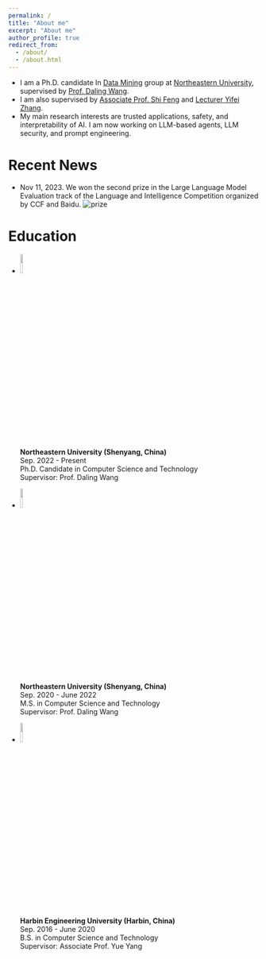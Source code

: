 ```yaml
---
permalink: /
title: "About me"
excerpt: "About me"
author_profile: true
redirect_from: 
  - /about/
  - /about.html
---
```


- I am a Ph.D. candidate In [Data Mining](https://neu-datamining.github.io/) group at [Northeastern University](http://www.neu.edu.cn/), supervised by [Prof. Daling Wang](https://neu-datamining.github.io/wangdl.htm).
- I am also supervised by [Associate Prof. Shi Feng](https://neu-datamining.github.io/cse/fengshi/) and [Lecturer Yifei Zhang](http://faculty.neu.edu.cn/zhangyifei/english.html).
- My main research interests are trusted applications, safety, and interpretability of AI. I am now working on LLM-based agents, LLM security, and prompt engineering.

# Recent News
- Nov 11, 2023. We won the second prize in the Large Language Model Evaluation track of the Language and Intelligence Competition organized by CCF and Baidu.
  ![prize](https://sci-m-wang.github.io/images/2nd_prize.jpg)

# Education
- <img src="https://sci-m-wang.github.io/images/neu_logo.png" width="10%"></br>
  **Northeastern University (Shenyang, China)**  
  Sep. 2022 - Present  
  Ph.D. Candidate in Computer Science and Technology  
  Supervisor: Prof. Daling Wang

- <img src="https://sci-m-wang.github.io/images/neu_logo.png" width="10%"></br>
  **Northeastern University (Shenyang, China)**  
  Sep. 2020 - June 2022  
  M.S. in Computer Science and Technology  
  Supervisor: Prof. Daling Wang

- <img src="https://sci-m-wang.github.io/images/hrbeu.png" width="10%"></br>
  **Harbin Engineering University (Harbin, China)**  
  Sep. 2016 - June 2020  
  B.S. in Computer Science and Technology  
  Supervisor: Associate Prof. Yue Yang
